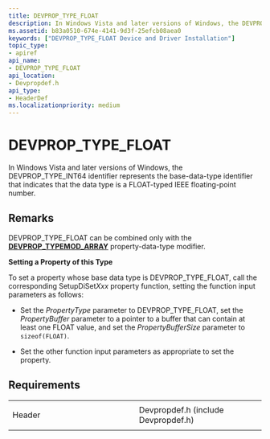 ```yaml
---
title: DEVPROP_TYPE_FLOAT
description: In Windows Vista and later versions of Windows, the DEVPROP_TYPE_INT64 identifier represents the base-data-type identifier that indicates that the data type is a FLOAT-typed IEEE floating-point number.
ms.assetid: b83a0510-674e-4141-9d3f-25efcb08aea0
keywords: ["DEVPROP_TYPE_FLOAT Device and Driver Installation"]
topic_type:
- apiref
api_name:
- DEVPROP_TYPE_FLOAT
api_location:
- Devpropdef.h
api_type:
- HeaderDef
ms.localizationpriority: medium
---
```


# DEVPROP_TYPE_FLOAT


In Windows Vista and later versions of Windows, the DEVPROP_TYPE_INT64 identifier represents the base-data-type identifier that indicates that the data type is a FLOAT-typed IEEE floating-point number.

Remarks
-------

DEVPROP_TYPE_FLOAT can be combined only with the [**DEVPROP_TYPEMOD_ARRAY**](devprop-typemod-array.md) property-data-type modifier.

**Setting a Property of this Type**

To set a property whose base data type is DEVPROP_TYPE_FLOAT, call the corresponding SetupDiSet*Xxx* property function, setting the function input parameters as follows:

-   Set the *PropertyType* parameter to DEVPROP_TYPE_FLOAT, set the *PropertyBuffer* parameter to a pointer to a buffer that can contain at least one FLOAT value, and set the *PropertyBufferSize* parameter to `sizeof(FLOAT)`.

-   Set the other function input parameters as appropriate to set the property.

Requirements
------------

<table>
<colgroup>
<col width="50%" />
<col width="50%" />
</colgroup>
<tbody>
<tr class="odd">
<td align="left"><p>Header</p></td>
<td align="left">Devpropdef.h (include Devpropdef.h)</td>
</tr>
</tbody>
</table>

 

 





